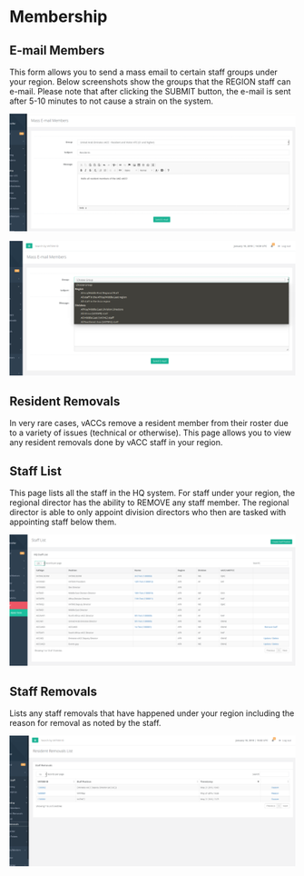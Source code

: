 # Membership

## E-mail Members

This form allows you to send a mass email to certain staff groups under your region. Below screenshots show the groups that the REGION staff can e-mail. Please note that after clicking the SUBMIT button, the e-mail is sent after 5-10 minutes to not cause a strain on the system.

![](../../.gitbook/assets/massemail1.PNG)

![](../../.gitbook/assets/regmassemail2.PNG)

## Resident Removals

In very rare cases, vACCs remove a resident member from their roster due to a variety of issues \(technical or otherwise\). This page allows you to view any resident removals done by vACC staff in your region.

## Staff List

This page lists all the staff in the HQ system. For staff under your region, the regional director has the ability to REMOVE any staff member. The regional director is able to only appoint division directors who then are tasked with appointing staff below them.

![](../../.gitbook/assets/staff1.PNG)

## Staff Removals

Lists any staff removals that have happened under your region including the reason for removal as noted by the staff.

![](../../.gitbook/assets/staffrems1.PNG)

